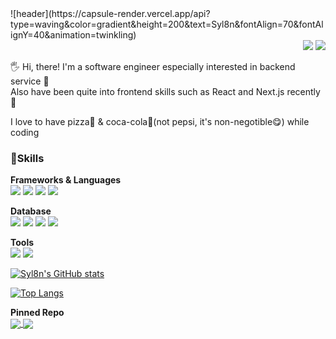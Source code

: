 <!--
**Syl8n/syl8n** is a ✨ _special_ ✨ repository because its `README.md` (this file) appears on your GitHub profile.

Here are some ideas to get you started:

- 🔭 I’m currently working on ...
- 🌱 I’m currently learning ...
- 👯 I’m looking to collaborate on ...
- 🤔 I’m looking for help with ...
- 💬 Ask me about ...
- 📫 How to reach me: ...
- 😄 Pronouns: ...
- ⚡ Fun fact: ...
-->

<div>
![header](https://capsule-render.vercel.app/api?type=waving&color=gradient&height=200&text=Syl8n&fontAlign=70&fontAlignY=40&animation=twinkling)

<div align="end">
  <a href="https://velog.io/@yaaloo" target="_blank"><img src="https://img.shields.io/badge/Blog-20C997?style=flat-square&logo=Velog&logoColor=white"/></a>
  <a href="mailto:magi8520@gmail.com" target="_blank"><img src="https://img.shields.io/badge/magi8520@gmail.com-EA4335?style=flat-square&logo=Gmail&logoColor=white"/></a>
</div>

🖐️ Hi, there! I'm a software engineer especially interested in backend service 🚀<br>
Also have been quite into frontend skills such as React and Next.js recently 📍

I love to have pizza🍕 & coca-cola🥤(not pepsi, it's non-negotible😋) while coding

### 💪Skills

**Frameworks & Languages**<br>
<img src="https://img.shields.io/badge/Java-FF6600?style=flat-square&logo=coffeescript&logoColor=white"/>
<img src="https://img.shields.io/badge/Javascript-F7DF1E?style=flat-square&logo=javascript&logoColor=white"/>
<img src="https://img.shields.io/badge/Spring_Boot-6DB33F?style=flat-square&logo=springboot&logoColor=white"/>
<img src="https://img.shields.io/badge/Express.js-339933?style=flat-square&logo=nodedotjs&logoColor=white"/>


**Database**<br>
<img src="https://img.shields.io/badge/MySQL-4479A1?style=flat-square&logo=mysql&logoColor=white"/>
<img src="https://img.shields.io/badge/MariaDB-003545?style=flat-square&logo=mariadb&logoColor=white"/>
<img src="https://img.shields.io/badge/MongoDB-47A248?style=flat-square&logo=mongodb&logoColor=white"/>
<img src="https://img.shields.io/badge/Redis-DC382D?style=flat-square&logo=redis&logoColor=white"/>

**Tools**<br>
<img src="https://img.shields.io/badge/Intellij_Idea-000000?style=flat-square&logo=intellijidea&logoColor=white"/>
<img src="https://img.shields.io/badge/VS_Code-007ACC?style=flat-square&logo=visualstudiocode&logoColor=white"/>

[![Syl8n's GitHub stats](https://github-readme-stats.vercel.app/api?username=syl8n&show_icons=true&theme=radical)](https://github.com/syl8n/github-readme-stats)

[![Top Langs](https://github-readme-stats.vercel.app/api/top-langs/?username=syl8n&layout=compact)](https://github.com/syl8n/github-readme-stats)

**Pinned Repo**<br>
<a href="https://github.com/syl8n/everycamping-back-end-personal">
  <img align="center" src="https://github-readme-stats.vercel.app/api/pin/?username=syl8n&repo=everycamping-back-end-personal" />
</a>
<a href="https://github.com/syl8n/group4comp308-backend">
  <img align="center" src="https://github-readme-stats.vercel.app/api/pin/?username=syl8n&repo=group4comp308-backend" />
</a>
</div>

